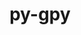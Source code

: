 ---
title: "py-gpy"
layout: cache
categories: [package, develop]
meta: {"versions": ["1.10.0"], "compilers": ["gcc@=11.4.0", "gcc@=9.4.0", "oneapi@=2024.2.0", "oneapi@=2024.2.1"], "oss": ["ubuntu20.04", "ubuntu22.04"], "platforms": ["linux"], "targets": ["neoverse_v1", "ppc64le", "x86_64_v3"], "stacks": ["e4s", "e4s-neoverse_v1", "e4s-oneapi", "e4s-power", "root"], "num_specs": 37, "num_specs_by_stack": {"e4s-power": 9, "root": 37, "e4s-neoverse_v1": 9, "e4s": 9, "e4s-oneapi": 10}}
spec_details: [{"hash": "vpfcxmqrusmto6yrqdmw2mkb3fhd4lmi", "compiler": "gcc@=9.4.0", "versions": ["1.10.0"], "os": "ubuntu20.04", "platform": "linux", "target": "ppc64le", "variants": ["build_system=python_pip", "~plotting"], "stacks": ["e4s-power", "root"], "size": "-", "tarball": "https://binaries.spack.io/develop/build_cache/linux-ubuntu20.04-ppc64le/gcc-9.4.0/py-gpy-1.10.0/linux-ubuntu20.04-ppc64le-gcc-9.4.0-py-gpy-1.10.0-vpfcxmqrusmto6yrqdmw2mkb3fhd4lmi.spack"}, {"hash": "juyf2kzpam27ptysjjato7p6xj2dc3pq", "compiler": "gcc@=9.4.0", "versions": ["1.10.0"], "os": "ubuntu20.04", "platform": "linux", "target": "ppc64le", "variants": ["build_system=python_pip", "~plotting"], "stacks": ["e4s-power", "root"], "size": "-", "tarball": "https://binaries.spack.io/develop/build_cache/linux-ubuntu20.04-ppc64le/gcc-9.4.0/py-gpy-1.10.0/linux-ubuntu20.04-ppc64le-gcc-9.4.0-py-gpy-1.10.0-juyf2kzpam27ptysjjato7p6xj2dc3pq.spack"}, {"hash": "fnrjchr5wvvoywkrxvjxmuezbt7c5she", "compiler": "gcc@=9.4.0", "versions": ["1.10.0"], "os": "ubuntu20.04", "platform": "linux", "target": "ppc64le", "variants": ["build_system=python_pip", "~plotting"], "stacks": ["e4s-power", "root"], "size": "-", "tarball": "https://binaries.spack.io/develop/build_cache/linux-ubuntu20.04-ppc64le/gcc-9.4.0/py-gpy-1.10.0/linux-ubuntu20.04-ppc64le-gcc-9.4.0-py-gpy-1.10.0-fnrjchr5wvvoywkrxvjxmuezbt7c5she.spack"}, {"hash": "fckyfufj5uk2o5eh6giylrtwkmdhcaqs", "compiler": "gcc@=9.4.0", "versions": ["1.10.0"], "os": "ubuntu20.04", "platform": "linux", "target": "ppc64le", "variants": ["build_system=python_pip", "~plotting"], "stacks": ["e4s-power", "root"], "size": "-", "tarball": "https://binaries.spack.io/develop/build_cache/linux-ubuntu20.04-ppc64le/gcc-9.4.0/py-gpy-1.10.0/linux-ubuntu20.04-ppc64le-gcc-9.4.0-py-gpy-1.10.0-fckyfufj5uk2o5eh6giylrtwkmdhcaqs.spack"}, {"hash": "bhbpanvbsr6oxhiun3pxtswhvtxeazk3", "compiler": "gcc@=9.4.0", "versions": ["1.10.0"], "os": "ubuntu20.04", "platform": "linux", "target": "ppc64le", "variants": ["build_system=python_pip", "~plotting"], "stacks": ["e4s-power", "root"], "size": "-", "tarball": "https://binaries.spack.io/develop/build_cache/linux-ubuntu20.04-ppc64le/gcc-9.4.0/py-gpy-1.10.0/linux-ubuntu20.04-ppc64le-gcc-9.4.0-py-gpy-1.10.0-bhbpanvbsr6oxhiun3pxtswhvtxeazk3.spack"}, {"hash": "43qkubn6g4qci3di3wbhkdpxo7vgdvu6", "compiler": "gcc@=9.4.0", "versions": ["1.10.0"], "os": "ubuntu20.04", "platform": "linux", "target": "ppc64le", "variants": ["build_system=python_pip", "~plotting"], "stacks": ["e4s-power", "root"], "size": "-", "tarball": "https://binaries.spack.io/develop/build_cache/linux-ubuntu20.04-ppc64le/gcc-9.4.0/py-gpy-1.10.0/linux-ubuntu20.04-ppc64le-gcc-9.4.0-py-gpy-1.10.0-43qkubn6g4qci3di3wbhkdpxo7vgdvu6.spack"}, {"hash": "27q53zjzsipec3eyajrfboyqaixatylk", "compiler": "gcc@=9.4.0", "versions": ["1.10.0"], "os": "ubuntu20.04", "platform": "linux", "target": "ppc64le", "variants": ["build_system=python_pip", "~plotting"], "stacks": ["e4s-power", "root"], "size": "-", "tarball": "https://binaries.spack.io/develop/build_cache/linux-ubuntu20.04-ppc64le/gcc-9.4.0/py-gpy-1.10.0/linux-ubuntu20.04-ppc64le-gcc-9.4.0-py-gpy-1.10.0-27q53zjzsipec3eyajrfboyqaixatylk.spack"}, {"hash": "7r6vpbvndpahqv3u7r575lllfd27s6o7", "compiler": "gcc@=9.4.0", "versions": ["1.10.0"], "os": "ubuntu20.04", "platform": "linux", "target": "ppc64le", "variants": ["build_system=python_pip", "~plotting"], "stacks": ["e4s-power", "root"], "size": "-", "tarball": "https://binaries.spack.io/develop/build_cache/linux-ubuntu20.04-ppc64le/gcc-9.4.0/py-gpy-1.10.0/linux-ubuntu20.04-ppc64le-gcc-9.4.0-py-gpy-1.10.0-7r6vpbvndpahqv3u7r575lllfd27s6o7.spack"}, {"hash": "czm2lriqsawcnkdbbkz3qgyxglq7svve", "compiler": "gcc@=9.4.0", "versions": ["1.10.0"], "os": "ubuntu20.04", "platform": "linux", "target": "ppc64le", "variants": ["build_system=python_pip", "~plotting"], "stacks": ["e4s-power", "root"], "size": "-", "tarball": "https://binaries.spack.io/develop/build_cache/linux-ubuntu20.04-ppc64le/gcc-9.4.0/py-gpy-1.10.0/linux-ubuntu20.04-ppc64le-gcc-9.4.0-py-gpy-1.10.0-czm2lriqsawcnkdbbkz3qgyxglq7svve.spack"}, {"hash": "exqillgfoupg3okxczmojuy2dahyayw3", "compiler": "gcc@=11.4.0", "versions": ["1.10.0"], "os": "ubuntu22.04", "platform": "linux", "target": "neoverse_v1", "variants": ["build_system=python_pip", "~plotting"], "stacks": ["e4s-neoverse_v1", "root"], "size": "-", "tarball": "https://binaries.spack.io/develop/build_cache/linux-ubuntu22.04-neoverse_v1/gcc-11.4.0/py-gpy-1.10.0/linux-ubuntu22.04-neoverse_v1-gcc-11.4.0-py-gpy-1.10.0-exqillgfoupg3okxczmojuy2dahyayw3.spack"}, {"hash": "nbzmzx2yrzgn7pxg372yyppxakh7djp6", "compiler": "gcc@=11.4.0", "versions": ["1.10.0"], "os": "ubuntu22.04", "platform": "linux", "target": "neoverse_v1", "variants": ["build_system=python_pip", "~plotting"], "stacks": ["e4s-neoverse_v1", "root"], "size": "-", "tarball": "https://binaries.spack.io/develop/build_cache/linux-ubuntu22.04-neoverse_v1/gcc-11.4.0/py-gpy-1.10.0/linux-ubuntu22.04-neoverse_v1-gcc-11.4.0-py-gpy-1.10.0-nbzmzx2yrzgn7pxg372yyppxakh7djp6.spack"}, {"hash": "2byugjffofwj3ygxe6b4ivishcpbqg42", "compiler": "gcc@=11.4.0", "versions": ["1.10.0"], "os": "ubuntu22.04", "platform": "linux", "target": "neoverse_v1", "variants": ["build_system=python_pip", "~plotting"], "stacks": ["e4s-neoverse_v1", "root"], "size": "-", "tarball": "https://binaries.spack.io/develop/build_cache/linux-ubuntu22.04-neoverse_v1/gcc-11.4.0/py-gpy-1.10.0/linux-ubuntu22.04-neoverse_v1-gcc-11.4.0-py-gpy-1.10.0-2byugjffofwj3ygxe6b4ivishcpbqg42.spack"}, {"hash": "go36btzlqp4iwwemf2tgk7ht2ivltw5w", "compiler": "gcc@=11.4.0", "versions": ["1.10.0"], "os": "ubuntu22.04", "platform": "linux", "target": "neoverse_v1", "variants": ["build_system=python_pip", "~plotting"], "stacks": ["e4s-neoverse_v1", "root"], "size": "-", "tarball": "https://binaries.spack.io/develop/build_cache/linux-ubuntu22.04-neoverse_v1/gcc-11.4.0/py-gpy-1.10.0/linux-ubuntu22.04-neoverse_v1-gcc-11.4.0-py-gpy-1.10.0-go36btzlqp4iwwemf2tgk7ht2ivltw5w.spack"}, {"hash": "2gpgnwwbjoxnf3ztfaceiuvxnrmtmvew", "compiler": "gcc@=11.4.0", "versions": ["1.10.0"], "os": "ubuntu22.04", "platform": "linux", "target": "neoverse_v1", "variants": ["build_system=python_pip", "~plotting"], "stacks": ["e4s-neoverse_v1", "root"], "size": "-", "tarball": "https://binaries.spack.io/develop/build_cache/linux-ubuntu22.04-neoverse_v1/gcc-11.4.0/py-gpy-1.10.0/linux-ubuntu22.04-neoverse_v1-gcc-11.4.0-py-gpy-1.10.0-2gpgnwwbjoxnf3ztfaceiuvxnrmtmvew.spack"}, {"hash": "cttmf7xcynbb35rroq5m3ja4md34a2pu", "compiler": "gcc@=11.4.0", "versions": ["1.10.0"], "os": "ubuntu22.04", "platform": "linux", "target": "neoverse_v1", "variants": ["build_system=python_pip", "~plotting"], "stacks": ["e4s-neoverse_v1", "root"], "size": "-", "tarball": "https://binaries.spack.io/develop/build_cache/linux-ubuntu22.04-neoverse_v1/gcc-11.4.0/py-gpy-1.10.0/linux-ubuntu22.04-neoverse_v1-gcc-11.4.0-py-gpy-1.10.0-cttmf7xcynbb35rroq5m3ja4md34a2pu.spack"}, {"hash": "46xsa2t2funqxz2dklvwk5vw4iurnkoa", "compiler": "gcc@=11.4.0", "versions": ["1.10.0"], "os": "ubuntu22.04", "platform": "linux", "target": "neoverse_v1", "variants": ["build_system=python_pip", "~plotting"], "stacks": ["e4s-neoverse_v1", "root"], "size": "-", "tarball": "https://binaries.spack.io/develop/build_cache/linux-ubuntu22.04-neoverse_v1/gcc-11.4.0/py-gpy-1.10.0/linux-ubuntu22.04-neoverse_v1-gcc-11.4.0-py-gpy-1.10.0-46xsa2t2funqxz2dklvwk5vw4iurnkoa.spack"}, {"hash": "yjh2v435gaf7wmfjcqcwyzmqjw5xg44h", "compiler": "gcc@=11.4.0", "versions": ["1.10.0"], "os": "ubuntu22.04", "platform": "linux", "target": "neoverse_v1", "variants": ["build_system=python_pip", "~plotting"], "stacks": ["e4s-neoverse_v1", "root"], "size": "-", "tarball": "https://binaries.spack.io/develop/build_cache/linux-ubuntu22.04-neoverse_v1/gcc-11.4.0/py-gpy-1.10.0/linux-ubuntu22.04-neoverse_v1-gcc-11.4.0-py-gpy-1.10.0-yjh2v435gaf7wmfjcqcwyzmqjw5xg44h.spack"}, {"hash": "ku3sctx24dahwzupzew6khtx5cquktff", "compiler": "gcc@=11.4.0", "versions": ["1.10.0"], "os": "ubuntu22.04", "platform": "linux", "target": "neoverse_v1", "variants": ["build_system=python_pip", "~plotting"], "stacks": ["e4s-neoverse_v1", "root"], "size": "-", "tarball": "https://binaries.spack.io/develop/build_cache/linux-ubuntu22.04-neoverse_v1/gcc-11.4.0/py-gpy-1.10.0/linux-ubuntu22.04-neoverse_v1-gcc-11.4.0-py-gpy-1.10.0-ku3sctx24dahwzupzew6khtx5cquktff.spack"}, {"hash": "4tfvabtc22vv2hqr5nviuer77o5mghmh", "compiler": "gcc@=11.4.0", "versions": ["1.10.0"], "os": "ubuntu22.04", "platform": "linux", "target": "x86_64_v3", "variants": ["build_system=python_pip", "~plotting"], "stacks": ["root", "e4s"], "size": "-", "tarball": "https://binaries.spack.io/develop/build_cache/linux-ubuntu22.04-x86_64_v3/gcc-11.4.0/py-gpy-1.10.0/linux-ubuntu22.04-x86_64_v3-gcc-11.4.0-py-gpy-1.10.0-4tfvabtc22vv2hqr5nviuer77o5mghmh.spack"}, {"hash": "cpzty4n5zdz2yflajhyxxegiyzgfvmv5", "compiler": "gcc@=11.4.0", "versions": ["1.10.0"], "os": "ubuntu22.04", "platform": "linux", "target": "x86_64_v3", "variants": ["build_system=python_pip", "~plotting"], "stacks": ["root", "e4s"], "size": "-", "tarball": "https://binaries.spack.io/develop/build_cache/linux-ubuntu22.04-x86_64_v3/gcc-11.4.0/py-gpy-1.10.0/linux-ubuntu22.04-x86_64_v3-gcc-11.4.0-py-gpy-1.10.0-cpzty4n5zdz2yflajhyxxegiyzgfvmv5.spack"}, {"hash": "vegfeqiqa673plgxwn3jgmxovkhxh5k6", "compiler": "gcc@=11.4.0", "versions": ["1.10.0"], "os": "ubuntu22.04", "platform": "linux", "target": "x86_64_v3", "variants": ["build_system=python_pip", "~plotting"], "stacks": ["root", "e4s"], "size": "-", "tarball": "https://binaries.spack.io/develop/build_cache/linux-ubuntu22.04-x86_64_v3/gcc-11.4.0/py-gpy-1.10.0/linux-ubuntu22.04-x86_64_v3-gcc-11.4.0-py-gpy-1.10.0-vegfeqiqa673plgxwn3jgmxovkhxh5k6.spack"}, {"hash": "7a4vxafsi6nvhk36twpkpaycltsrgojk", "compiler": "gcc@=11.4.0", "versions": ["1.10.0"], "os": "ubuntu22.04", "platform": "linux", "target": "x86_64_v3", "variants": ["build_system=python_pip", "~plotting"], "stacks": ["root", "e4s"], "size": "-", "tarball": "https://binaries.spack.io/develop/build_cache/linux-ubuntu22.04-x86_64_v3/gcc-11.4.0/py-gpy-1.10.0/linux-ubuntu22.04-x86_64_v3-gcc-11.4.0-py-gpy-1.10.0-7a4vxafsi6nvhk36twpkpaycltsrgojk.spack"}, {"hash": "p6avww7a6age3h7ol5fnjlsuw7qdlpfv", "compiler": "gcc@=11.4.0", "versions": ["1.10.0"], "os": "ubuntu22.04", "platform": "linux", "target": "x86_64_v3", "variants": ["build_system=python_pip", "~plotting"], "stacks": ["root", "e4s"], "size": "-", "tarball": "https://binaries.spack.io/develop/build_cache/linux-ubuntu22.04-x86_64_v3/gcc-11.4.0/py-gpy-1.10.0/linux-ubuntu22.04-x86_64_v3-gcc-11.4.0-py-gpy-1.10.0-p6avww7a6age3h7ol5fnjlsuw7qdlpfv.spack"}, {"hash": "nvh5sup22pkwmhl2fmquwu7srfygybhl", "compiler": "gcc@=11.4.0", "versions": ["1.10.0"], "os": "ubuntu22.04", "platform": "linux", "target": "x86_64_v3", "variants": ["build_system=python_pip", "~plotting"], "stacks": ["root", "e4s"], "size": "-", "tarball": "https://binaries.spack.io/develop/build_cache/linux-ubuntu22.04-x86_64_v3/gcc-11.4.0/py-gpy-1.10.0/linux-ubuntu22.04-x86_64_v3-gcc-11.4.0-py-gpy-1.10.0-nvh5sup22pkwmhl2fmquwu7srfygybhl.spack"}, {"hash": "75so2gx3nee26yfevsdcrigskd743tbl", "compiler": "gcc@=11.4.0", "versions": ["1.10.0"], "os": "ubuntu22.04", "platform": "linux", "target": "x86_64_v3", "variants": ["build_system=python_pip", "~plotting"], "stacks": ["root", "e4s"], "size": "-", "tarball": "https://binaries.spack.io/develop/build_cache/linux-ubuntu22.04-x86_64_v3/gcc-11.4.0/py-gpy-1.10.0/linux-ubuntu22.04-x86_64_v3-gcc-11.4.0-py-gpy-1.10.0-75so2gx3nee26yfevsdcrigskd743tbl.spack"}, {"hash": "vc4gc23yy7zuscyh4o4mogs5cvjo4nis", "compiler": "gcc@=11.4.0", "versions": ["1.10.0"], "os": "ubuntu22.04", "platform": "linux", "target": "x86_64_v3", "variants": ["build_system=python_pip", "~plotting"], "stacks": ["root", "e4s"], "size": "-", "tarball": "https://binaries.spack.io/develop/build_cache/linux-ubuntu22.04-x86_64_v3/gcc-11.4.0/py-gpy-1.10.0/linux-ubuntu22.04-x86_64_v3-gcc-11.4.0-py-gpy-1.10.0-vc4gc23yy7zuscyh4o4mogs5cvjo4nis.spack"}, {"hash": "2ex7y2pfgtjpma2wxa6hh7f6vz7kez22", "compiler": "gcc@=11.4.0", "versions": ["1.10.0"], "os": "ubuntu22.04", "platform": "linux", "target": "x86_64_v3", "variants": ["build_system=python_pip", "~plotting"], "stacks": ["root", "e4s"], "size": "-", "tarball": "https://binaries.spack.io/develop/build_cache/linux-ubuntu22.04-x86_64_v3/gcc-11.4.0/py-gpy-1.10.0/linux-ubuntu22.04-x86_64_v3-gcc-11.4.0-py-gpy-1.10.0-2ex7y2pfgtjpma2wxa6hh7f6vz7kez22.spack"}, {"hash": "yb7bkdnq3emz6vyjhsapliiha7qwfetm", "compiler": "oneapi@=2024.2.0", "versions": ["1.10.0"], "os": "ubuntu22.04", "platform": "linux", "target": "x86_64_v3", "variants": ["build_system=python_pip", "~plotting"], "stacks": ["root", "e4s-oneapi"], "size": "-", "tarball": "https://binaries.spack.io/develop/build_cache/linux-ubuntu22.04-x86_64_v3/oneapi-2024.2.0/py-gpy-1.10.0/linux-ubuntu22.04-x86_64_v3-oneapi-2024.2.0-py-gpy-1.10.0-yb7bkdnq3emz6vyjhsapliiha7qwfetm.spack"}, {"hash": "4ywhqx2vyzhp2qn22zwxofxpxdmdu26i", "compiler": "oneapi@=2024.2.0", "versions": ["1.10.0"], "os": "ubuntu22.04", "platform": "linux", "target": "x86_64_v3", "variants": ["build_system=python_pip", "~plotting"], "stacks": ["root", "e4s-oneapi"], "size": "-", "tarball": "https://binaries.spack.io/develop/build_cache/linux-ubuntu22.04-x86_64_v3/oneapi-2024.2.0/py-gpy-1.10.0/linux-ubuntu22.04-x86_64_v3-oneapi-2024.2.0-py-gpy-1.10.0-4ywhqx2vyzhp2qn22zwxofxpxdmdu26i.spack"}, {"hash": "6mcapifhhfeng4vxtry4ukqevkgx26e3", "compiler": "oneapi@=2024.2.0", "versions": ["1.10.0"], "os": "ubuntu22.04", "platform": "linux", "target": "x86_64_v3", "variants": ["build_system=python_pip", "~plotting"], "stacks": ["root", "e4s-oneapi"], "size": "-", "tarball": "https://binaries.spack.io/develop/build_cache/linux-ubuntu22.04-x86_64_v3/oneapi-2024.2.0/py-gpy-1.10.0/linux-ubuntu22.04-x86_64_v3-oneapi-2024.2.0-py-gpy-1.10.0-6mcapifhhfeng4vxtry4ukqevkgx26e3.spack"}, {"hash": "cgcwpuv3kdpjsgdb4kzdmvrakwkb4kdk", "compiler": "oneapi@=2024.2.0", "versions": ["1.10.0"], "os": "ubuntu22.04", "platform": "linux", "target": "x86_64_v3", "variants": ["build_system=python_pip", "~plotting"], "stacks": ["root", "e4s-oneapi"], "size": "-", "tarball": "https://binaries.spack.io/develop/build_cache/linux-ubuntu22.04-x86_64_v3/oneapi-2024.2.0/py-gpy-1.10.0/linux-ubuntu22.04-x86_64_v3-oneapi-2024.2.0-py-gpy-1.10.0-cgcwpuv3kdpjsgdb4kzdmvrakwkb4kdk.spack"}, {"hash": "3ogpzax2ffclofx7eztyw6g7zar6kndg", "compiler": "oneapi@=2024.2.0", "versions": ["1.10.0"], "os": "ubuntu22.04", "platform": "linux", "target": "x86_64_v3", "variants": ["build_system=python_pip", "~plotting"], "stacks": ["root", "e4s-oneapi"], "size": "-", "tarball": "https://binaries.spack.io/develop/build_cache/linux-ubuntu22.04-x86_64_v3/oneapi-2024.2.0/py-gpy-1.10.0/linux-ubuntu22.04-x86_64_v3-oneapi-2024.2.0-py-gpy-1.10.0-3ogpzax2ffclofx7eztyw6g7zar6kndg.spack"}, {"hash": "hddg4qrmtclaz6wkswwgtypdk3ql6wcd", "compiler": "oneapi@=2024.2.1", "versions": ["1.10.0"], "os": "ubuntu22.04", "platform": "linux", "target": "x86_64_v3", "variants": ["build_system=python_pip", "~plotting"], "stacks": ["root", "e4s-oneapi"], "size": "-", "tarball": "https://binaries.spack.io/develop/build_cache/linux-ubuntu22.04-x86_64_v3/oneapi-2024.2.1/py-gpy-1.10.0/linux-ubuntu22.04-x86_64_v3-oneapi-2024.2.1-py-gpy-1.10.0-hddg4qrmtclaz6wkswwgtypdk3ql6wcd.spack"}, {"hash": "po6yk3dfioyttfrvrxrgpefqykjo3ppl", "compiler": "oneapi@=2024.2.1", "versions": ["1.10.0"], "os": "ubuntu22.04", "platform": "linux", "target": "x86_64_v3", "variants": ["build_system=python_pip", "~plotting"], "stacks": ["root", "e4s-oneapi"], "size": "-", "tarball": "https://binaries.spack.io/develop/build_cache/linux-ubuntu22.04-x86_64_v3/oneapi-2024.2.1/py-gpy-1.10.0/linux-ubuntu22.04-x86_64_v3-oneapi-2024.2.1-py-gpy-1.10.0-po6yk3dfioyttfrvrxrgpefqykjo3ppl.spack"}, {"hash": "mjjemhqnh4nh2fonrziw6tldotiyxf6y", "compiler": "oneapi@=2024.2.1", "versions": ["1.10.0"], "os": "ubuntu22.04", "platform": "linux", "target": "x86_64_v3", "variants": ["build_system=python_pip", "~plotting"], "stacks": ["root", "e4s-oneapi"], "size": "-", "tarball": "https://binaries.spack.io/develop/build_cache/linux-ubuntu22.04-x86_64_v3/oneapi-2024.2.1/py-gpy-1.10.0/linux-ubuntu22.04-x86_64_v3-oneapi-2024.2.1-py-gpy-1.10.0-mjjemhqnh4nh2fonrziw6tldotiyxf6y.spack"}, {"hash": "lnn6yc55kc2abiu2lvcod6lhlqmm2nbr", "compiler": "oneapi@=2024.2.1", "versions": ["1.10.0"], "os": "ubuntu22.04", "platform": "linux", "target": "x86_64_v3", "variants": ["build_system=python_pip", "~plotting"], "stacks": ["root", "e4s-oneapi"], "size": "-", "tarball": "https://binaries.spack.io/develop/build_cache/linux-ubuntu22.04-x86_64_v3/oneapi-2024.2.1/py-gpy-1.10.0/linux-ubuntu22.04-x86_64_v3-oneapi-2024.2.1-py-gpy-1.10.0-lnn6yc55kc2abiu2lvcod6lhlqmm2nbr.spack"}, {"hash": "bqr22r7idl2iup7iujqvsdusk52gvqhy", "compiler": "oneapi@=2024.2.1", "versions": ["1.10.0"], "os": "ubuntu22.04", "platform": "linux", "target": "x86_64_v3", "variants": ["build_system=python_pip", "~plotting"], "stacks": ["root", "e4s-oneapi"], "size": "-", "tarball": "https://binaries.spack.io/develop/build_cache/linux-ubuntu22.04-x86_64_v3/oneapi-2024.2.1/py-gpy-1.10.0/linux-ubuntu22.04-x86_64_v3-oneapi-2024.2.1-py-gpy-1.10.0-bqr22r7idl2iup7iujqvsdusk52gvqhy.spack"}]
---